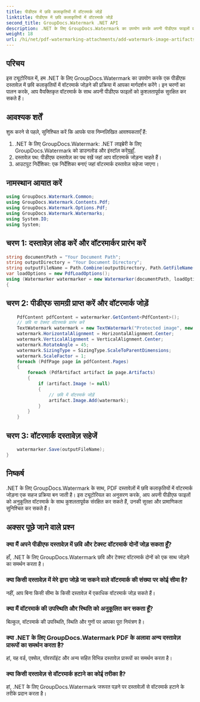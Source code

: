 ```yaml
---
title: पीडीएफ में छवि कलाकृतियों में वॉटरमार्क जोड़ें
linktitle: पीडीएफ में छवि कलाकृतियों में वॉटरमार्क जोड़ें
second_title: GroupDocs.Watermark .NET API
description: .NET के लिए GroupDocs.Watermark का उपयोग करके अपनी पीडीएफ फाइलों को वैयक्तिकृत वॉटरमार्क से सुरक्षित रखें। पीडीएफ दस्तावेज़ों में छवि कलाकृतियों में आसानी से टेक्स्ट या छवि वॉटरमार्क जोड़ें।
weight: 18
url: /hi/net/pdf-watermarking-attachments/add-watermark-image-artifacts-pdf/
---
```

## परिचय
इस ट्यूटोरियल में, हम .NET के लिए GroupDocs.Watermark का उपयोग करके एक पीडीएफ दस्तावेज़ में छवि कलाकृतियों में वॉटरमार्क जोड़ने की प्रक्रिया में आपका मार्गदर्शन करेंगे। इन चरणों का पालन करके, आप वैयक्तिकृत वॉटरमार्क के साथ अपनी पीडीएफ फाइलों को कुशलतापूर्वक सुरक्षित कर सकते हैं।
## आवश्यक शर्तें
शुरू करने से पहले, सुनिश्चित करें कि आपके पास निम्नलिखित आवश्यकताएँ हैं:
1.  .NET के लिए GroupDocs.Watermark: .NET लाइब्रेरी के लिए GroupDocs.Watermark को डाउनलोड और इंस्टॉल करें[यहाँ](https://releases.groupdocs.com/Watermark/net/).
2. दस्तावेज़ पथ: पीडीएफ दस्तावेज़ का पथ रखें जहां आप वॉटरमार्क जोड़ना चाहते हैं।
3. आउटपुट निर्देशिका: एक निर्देशिका बनाएं जहां वॉटरमार्क दस्तावेज़ सहेजा जाएगा।

## नामस्थान आयात करें
```csharp
using GroupDocs.Watermark.Common;
using GroupDocs.Watermark.Contents.Pdf;
using GroupDocs.Watermark.Options.Pdf;
using GroupDocs.Watermark.Watermarks;
using System.IO;
using System;
```
## चरण 1: दस्तावेज़ लोड करें और वॉटरमार्कर प्रारंभ करें
```csharp
string documentPath = "Your Document Path";
string outputDirectory = "Your Document Directory";
string outputFileName = Path.Combine(outputDirectory, Path.GetFileName(documentPath));
var loadOptions = new PdfLoadOptions();
using (Watermarker watermarker = new Watermarker(documentPath, loadOptions))
{
```
## चरण 2: पीडीएफ सामग्री प्राप्त करें और वॉटरमार्क जोड़ें
```csharp
	PdfContent pdfContent = watermarker.GetContent<PdfContent>();
	// छवि या टेक्स्ट वॉटरमार्क प्रारंभ करें
	TextWatermark watermark = new TextWatermark("Protected image", new Font("Arial", 8));
	watermark.HorizontalAlignment = HorizontalAlignment.Center;
	watermark.VerticalAlignment = VerticalAlignment.Center;
	watermark.RotateAngle = 45;
	watermark.SizingType = SizingType.ScaleToParentDimensions;
	watermark.ScaleFactor = 1;
	foreach (PdfPage page in pdfContent.Pages)
	{
		foreach (PdfArtifact artifact in page.Artifacts)
		{
			if (artifact.Image != null)
			{
				// छवि में वॉटरमार्क जोड़ें
				artifact.Image.Add(watermark);
			}
		}
	}
```
## चरण 3: वॉटरमार्क दस्तावेज़ सहेजें
```csharp
	watermarker.Save(outputFileName);
}
```

## निष्कर्ष
.NET के लिए GroupDocs.Watermark के साथ, PDF दस्तावेज़ों में छवि कलाकृतियों में वॉटरमार्क जोड़ना एक सहज प्रक्रिया बन जाती है। इस ट्यूटोरियल का अनुसरण करके, आप अपनी पीडीएफ फाइलों को अनुकूलित वॉटरमार्क के साथ कुशलतापूर्वक संरक्षित कर सकते हैं, उनकी सुरक्षा और प्रामाणिकता सुनिश्चित कर सकते हैं।
## अक्सर पूछे जाने वाले प्रश्न
### क्या मैं अपने पीडीएफ दस्तावेज़ में छवि और टेक्स्ट वॉटरमार्क दोनों जोड़ सकता हूँ?
हाँ, .NET के लिए GroupDocs.Watermark छवि और टेक्स्ट वॉटरमार्क दोनों को एक साथ जोड़ने का समर्थन करता है।
### क्या किसी दस्तावेज़ में मेरे द्वारा जोड़े जा सकने वाले वॉटरमार्क की संख्या पर कोई सीमा है?
नहीं, आप बिना किसी सीमा के किसी दस्तावेज़ में एकाधिक वॉटरमार्क जोड़ सकते हैं।
### क्या मैं वॉटरमार्क की उपस्थिति और स्थिति को अनुकूलित कर सकता हूँ?
बिल्कुल, वॉटरमार्क की उपस्थिति, स्थिति और गुणों पर आपका पूरा नियंत्रण है।
### क्या .NET के लिए GroupDocs.Watermark PDF के अलावा अन्य दस्तावेज़ प्रारूपों का समर्थन करता है?
हां, यह वर्ड, एक्सेल, पॉवरपॉइंट और अन्य सहित विभिन्न दस्तावेज़ प्रारूपों का समर्थन करता है।
### क्या किसी दस्तावेज़ से वॉटरमार्क हटाने का कोई तरीका है?
हां, .NET के लिए GroupDocs.Watermark जरूरत पड़ने पर दस्तावेज़ों से वॉटरमार्क हटाने के तरीके प्रदान करता है।